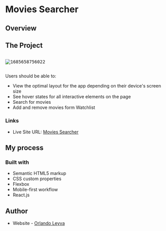 # Movies Searcher

## Overview

## The Project

<pre class="vditor-reset" placeholder="" contenteditable="true" spellcheck="false"><p data-block="0"><img src="https://file+.vscode-resource.vscode-cdn.net/home/orlando/development%20area/MyDream/Frontend_carrer_path/projects/portfolio-projects/react/quizzical/image/README/1685658756022.png" alt="1685658756022"/></p></pre>

Users should be able to:

- View the optimal layout for the app depending on their device's screen size
- See hover states for all interactive elements on the page
- Search for movies
- Add and remove movies form Watchlist

### Links

- Live Site URL: [Movies Searcher](https://movies-searcher-orlando.netlify.app/)

## My process

### Built with

- Semantic HTML5 markup
- CSS custom properties
- Flexbox
- Mobile-first workflow
- React.js

## Author

- Website - [Orlando Leyva
  ](https://orlando-leyva-portfolio.netlify.app/)
